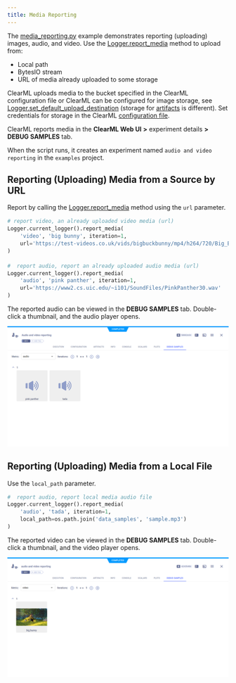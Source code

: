 ```yaml
---
title: Media Reporting
---
```


The [media_reporting.py](https://github.com/allegroai/clearml/blob/master/examples/reporting/media_reporting.py) example 
demonstrates reporting (uploading) images, audio, and video. Use the [Logger.report_media](../../references/sdk/logger.md#report_media)
method to upload from: 
* Local path
* BytesIO stream
* URL of media already uploaded to some storage

ClearML uploads media to the bucket specified in the ClearML configuration file or ClearML can be configured for image storage, see [Logger.set_default_upload_destination](../../references/sdk/logger.md#set_default_upload_destination)
(storage for [artifacts](../../clearml_sdk/task_sdk.md#setting-upload-destination) is different). Set credentials for storage in the ClearML 
[configuration file](../../configs/clearml_conf.md).

ClearML reports media in the **ClearML Web UI** **>** experiment details **>** **DEBUG SAMPLES** 
tab. 

When the script runs, it creates an experiment named `audio and video reporting` in the `examples` 
project.

## Reporting (Uploading) Media from a Source by URL

Report by calling the [Logger.report_media](../../references/sdk/logger.md#report_media) 
method using the `url` parameter.

```python
# report video, an already uploaded video media (url)
Logger.current_logger().report_media(
    'video', 'big bunny', iteration=1,
    url='https://test-videos.co.uk/vids/bigbuckbunny/mp4/h264/720/Big_Buck_Bunny_720_10s_1MB.mp4'
)
    
#  report audio, report an already uploaded audio media (url)
Logger.current_logger().report_media(
    'audio', 'pink panther', iteration=1,
    url='https://www2.cs.uic.edu/~i101/SoundFiles/PinkPanther30.wav'
)
```

The reported audio can be viewed in the **DEBUG SAMPLES** tab. Double-click a thumbnail, and the audio player opens.

![image](../../img/examples_reporting_08.png)


## Reporting (Uploading) Media from a Local File

Use the `local_path` parameter.

```python
#  report audio, report local media audio file
Logger.current_logger().report_media(
    'audio', 'tada', iteration=1,
    local_path=os.path.join('data_samples', 'sample.mp3')
)
```
    
The reported video can be viewed in the **DEBUG SAMPLES** tab. Double-click a thumbnail, and the video player opens.

![image](../../img/examples_reporting_09.png)
